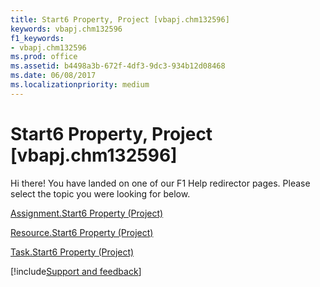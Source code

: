 ```yaml
---
title: Start6 Property, Project [vbapj.chm132596]
keywords: vbapj.chm132596
f1_keywords:
- vbapj.chm132596
ms.prod: office
ms.assetid: b4498a3b-672f-4df3-9dc3-934b12d08468
ms.date: 06/08/2017
ms.localizationpriority: medium
---
```



# Start6 Property, Project [vbapj.chm132596]

Hi there! You have landed on one of our F1 Help redirector pages. Please select the topic you were looking for below.

[Assignment.Start6 Property (Project)](https://msdn.microsoft.com/library/677a30a3-1f69-0488-ee40-ee336ef7f501%28Office.15%29.aspx)

[Resource.Start6 Property (Project)](https://msdn.microsoft.com/library/01259f6f-f9e4-3305-10eb-848d1ea1ef31%28Office.15%29.aspx)

[Task.Start6 Property (Project)](https://msdn.microsoft.com/library/c973968a-7e79-9ccd-6bc0-7b15288c2e95%28Office.15%29.aspx)

[!include[Support and feedback](~/includes/feedback-boilerplate.md)]